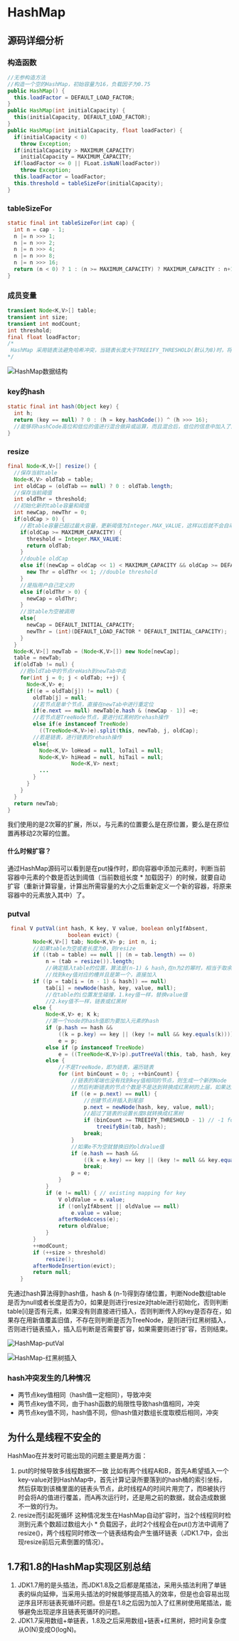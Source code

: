 #  HashMap

##  源码详细分析

###  构造函数

```java
//无参构造方法
//构造一个空的HashMap，初始容量为16，负载因子为0.75
public HashMap() {
  this.loadFactor = DEFAULT_LOAD_FACTOR;
}
public HashMap(int initialCapacity) {
  this(initialCapacity, DEFAULT_LOAD_FACTOR);
}
public HashMap(int initialCapacity, float loadFactor) {
  if(initialCapacity < 0) 
    throw Exception;
  if(initialCapacity > MAXIMUM_CAPACITY) 
    initialCapacity = MAXIMUM_CAPACITY;
  if(loadFactor <= 0 || FLoat.isNaN(loadFactor)) 
    throw Exception;
  this.loadFactor = loadFactor;
  this.threshold = tableSizeFor(initialCapacity);
}
```

###  tableSizeFor

```java
static final int tableSizeFor(int cap) {
  int n = cap - 1;
  n |= n >>> 1;
  n |= n >>> 2;
  n |= n >>> 4;
  n |= n >>> 8;
  n |= n >>> 16;
  return (n < 0) ? 1 : (n >= MAXIMUM_CAPACITY) ? MAXIMUM_CAPACITY : n+1;
}
```

###  成员变量

```java
transient Node<K,V>[] table;
transient int size;
transient int modCount;
int threshold;
final float loadFactor;
/*
 HashMap 采用链表法避免哈希冲突，当链表长度大于TREEIFY_THRESHOLD(默认为8)时，将链表转换为红黑树，当小于UNTREEIFY_THRESHOLD(默认为6)时，又会转回链表以达到性能平衡，
*/
```

![HashMap数据结构](/Users/a/Desktop/Java-victor/images/HashMap数据结构.png)

###  key的hash

```java
static final int hash(Object key) {
  int h;
  return (key == null) ? 0 : (h = key.hashCode()) ^ (h >>> 16);
  //能够将hashCode高位和低位的值进行混合做异或运算，而且混合后，低位的信息中加入了高位的信息，能够使每一位数字都能够得到使用，那么生成的hash值的随机性会增大。
}
```

### resize

```java
final Node<K,V>[] resize() {
  //保存当前table
  Node<K,V> oldTab = table;
  int oldCap = (oldTab == null) ? 0 : oldTab.length;
  //保存当前阈值
  int oldThr = threshold;
  //初始化新的table容量和阈值
  int newCap, newThr = 0;
  if(oldCap > 0) {
    //若table容量已超过最大容量，更新阈值为Integer.MAX_VALUE，这样以后就不会自动扩容了
    if(oldCap >= MAXIMUM_CAPACITY) {
      threshold = Integer.MAX_VALUE:
      return oldTab;
    }
    //double oldCap
    else if((newCap = oldCap << 1) < MAXIMUM_CAPACITY && oldCap >= DEFAULT_INITIAL_CAPACITY)  {
      new Thr = oldThr << 1; //double threshold
    }
    //是指用户自己定义的
    else if(oldThr > 0) {
      newCap = oldThr;
    }
    //当table为空被调用
    else{
      newCap = DEFAULT_INITIAL_CAPACITY;
      newThr = (int)(DEFAULT_LOAD_FACTOR * DEFAULT_INITIAL_CAPACITY);
    }
  }
  Node<K,V>[] newTab = (Node<K,V>[]) new Node[newCap];
  table = newTab;
  if(oldTab != nul) {
    //把oldTab中的节点reHash到newTab中去
    for(int j = 0; j < oldTab; ++j) {
      Node<K,V> e;
      if((e = oldTab[j]) != null) {
        oldTab[j] = null;
        //若节点是单个节点，直接在newTab中进行重定位
        if(e.next == null) newTab[e.hash & (newCap - 1)] =e;
        //若节点是TreeNode节点，要进行红黑树的rehash操作
        else if(e instanceof TreeNode) 
          ((TreeNode<K,V>)e).split(this, newTab, j, oldCap);
        //若是链表，进行链表的rehash操作
        else{
          Node<K,V> loHead = null, loTail = null;
          Node<K,V> hiHead = null, hiTail = null;
					Node<K,V> next;
          ...
        }
      }
    }
  }
  return newTab;
}
```

我们使用的是2次幂的扩展，所以，与元素的位置要么是在原位置，要么是在原位置再移动2次幂的位置。

####  什么时候扩容？

通过HashMap源码可以看到是在put操作时，即向容器中添加元素时，判断当前容器中元素的个数是否达到阈值（当前数组长度 * 加载因子）的时候，就要自动扩容（重新计算容量，计算出所需容量的大小之后重新定义一个新的容器，将原来容器中的元素放入其中）了。

###  putval

```java
 final V putVal(int hash, K key, V value, boolean onlyIfAbsent,
                   boolean evict) {
        Node<K,V>[] tab; Node<K,V> p; int n, i;
        //如果table为空或者长度为0，则resize
        if ((tab = table) == null || (n = tab.length) == 0)
            n = (tab = resize()).length;
   			//确定插入table的位置，算法是(n-1) & hash,在n为2的幂时，相当于取余
   			//找到key值对应的槽并且是第一个，直接加入
        if ((p = tab[i = (n - 1) & hash]) == null)
            tab[i] = newNode(hash, key, value, null);
   			//在table的i位置发生碰撞，1.key值一样，替换value值
   			//2.key值不一样，链表或红黑树
        else {
            Node<K,V> e; K k;
            //第一个node的hash值即为要加入元素的hash
            if (p.hash == hash &&
                ((k = p.key) == key || (key != null && key.equals(k))))
                e = p;
            else if (p instanceof TreeNode)
                e = ((TreeNode<K,V>)p).putTreeVal(this, tab, hash, key, value);
            else {
              	//不是TreeNode，即为链表，遍历链表
                for (int binCount = 0; ; ++binCount) {
                    //链表的尾端也没有找到key值相同的节点，则生成一个新的Node
                  	//然后判断链表的节点个数是不是达到转换成红黑树的上届，如果达到则转换成红黑树
                    if ((e = p.next) == null) {
                      	//创建节点并插入到尾部
                        p.next = newNode(hash, key, value, null);
                      	//超过了链表的设置长度8就转换成红黑树
                        if (binCount >= TREEIFY_THRESHOLD - 1) // -1 for 1st
                            treeifyBin(tab, hash);
                        break;
                    }
                  	//如果e不为空就替换旧的oldValue值
                    if (e.hash == hash &&
                        ((k = e.key) == key || (key != null && key.equals(k))))
                        break;
                    p = e;
                }
            }
            if (e != null) { // existing mapping for key
                V oldValue = e.value;
                if (!onlyIfAbsent || oldValue == null)
                    e.value = value;
                afterNodeAccess(e);
                return oldValue;
            }
        }
        ++modCount;
        if (++size > threshold)
            resize();
        afterNodeInsertion(evict);
        return null;
    }
```

先通过hash算法得到hash值，hash & (n-1)得到存储位置，判断Node数组table是否为null或者长度是否为0，如果是则进行resize对table进行初始化，否则判断table[i]是否有元素，如果没有则直接进行插入，否则判断传入的key是否存在，如果存在用新值覆盖旧值，不存在则判断是否为TreeNode，是则进行红黑树插入，否则进行链表插入，插入后判断是否需要扩容，如果需要则进行扩容，否则结束。

![HashMap-putVal](/Users/a/Desktop/Java-victor/images/HashMap-putVal.png)

![HashMap-红黑树插入](/Users/a/Desktop/Java-victor/images/HashMap-红黑树插入.png)

###  hash冲突发生的几种情况

- 两节点key值相同（hash值一定相同），导致冲突
- 两节点key值不同，由于hash函数的局限性导致hash值相同，冲突
- 两节点key值不同，hash值不同，但hash值对数组长度取模后相同，冲突

##  为什么是线程不安全的

HashMao在并发时可能出现的问题主要是两方面：

1. put的时候导致多线程数据不一致
   比如有两个线程A和B，首先A希望插入一个key-value对到HashMap中，首先计算记录所要落到的hash桶的索引坐标，然后获取到该桶里面的链表头节点，此时线程A的时间片用完了，而B被执行时会将A的值进行覆盖，而A再次运行时，还是用之前的数据，就会造成数据不一致的行为。
2. resize而引起死循环
   这种情况发生在HashMap自动扩容时，当2个线程同时检测到元素个数超过数组大小 * 负载因子，此时2个线程会在put()方法中调用了resize()，两个线程同时修改一个链表结构会产生循环链表（JDK1.7中，会出现resize前后元素倒置的情况）。

##  1.7和1.8的HashMap实现区别总结

1. JDK1.7用的是头插法，而JDK1.8及之后都是尾插法，采用头插法利用了单链表的纵向延伸，当采用头插法的时候能够提高插入的效率，但是也会容易出现逆序且环形链表死循环问题。但是在1.8之后因为加入了红黑树使用尾插法，能够避免出现逆序且链表死循环的问题。
2. JDK1.7采用数组+单链表，1.8及之后采用数组+链表+红黑树，把时间复杂度从O(N)变成O(logN)。